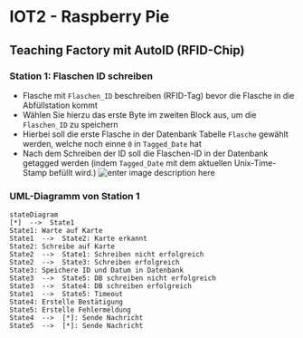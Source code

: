 # IOT2 - Raspberry Pie
## Teaching Factory mit AutoID (RFID-Chip)
### Station 1: Flaschen ID schreiben

-   Flasche mit `Flaschen_ID` beschreiben (RFID-Tag) bevor die Flasche in die Abfüllstation kommt
-   Wählen Sie hierzu das erste Byte im zweiten Block aus, um die `Flaschen_ID` zu speichern
-   Hierbei soll die erste Flasche in der Datenbank Tabelle `Flasche` gewählt werden, welche noch einne `0` in `Tagged_Date` hat
-   Nach dem Schreiben der ID soll die Flaschen-ID in der Datenbank getagged werden (indem `Tagged_Date` mit dem aktuellen Unix-Time-Stamp befüllt wird.)
![enter image description here](https://jhumci.github.io/2023_WiSe_IoT2/images/Bottle_DB.png)
### UML-Diagramm von Station 1
```mermaid
stateDiagram
[*]  -->  State1
State1: Warte auf Karte
State1  -->  State2: Karte erkannt
State2: Schreibe auf Karte
State2  -->  State1: Schreiben nicht erfolgreich
State2  -->  State3: Schreiben erfolgreich
State3: Speichere ID und Datum in Datenbank
State3  -->  State5: DB schreiben nicht erfolgreich
State3  -->  State4: DB schreiben erfolgreich
State1  -->  State5: Timeout
State4: Erstelle Bestätigung
State5: Erstelle Fehlermeldung
State4  -->  [*]: Sende Nachricht
State5  -->  [*]: Sende Nachricht
```
